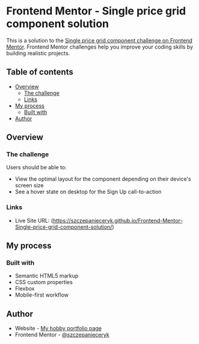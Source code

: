 # Frontend Mentor - Single price grid component solution

This is a solution to the [Single price grid component challenge on Frontend Mentor](https://www.frontendmentor.io/challenges/single-price-grid-component-5ce41129d0ff452fec5abbbc). Frontend Mentor challenges help you improve your coding skills by building realistic projects.

## Table of contents

- [Overview](#overview)
  - [The challenge](#the-challenge)
  - [Links](#links)
- [My process](#my-process)
  - [Built with](#built-with)
- [Author](#author)

## Overview

### The challenge

Users should be able to:

- View the optimal layout for the component depending on their device's screen size
- See a hover state on desktop for the Sign Up call-to-action

### Links

- Live Site URL: (https://szczepanieceryk.github.io/Frontend-Mentor-Single-price-grid-component-solution/)

## My process

### Built with

- Semantic HTML5 markup
- CSS custom properties
- Flexbox
- Mobile-first workflow

## Author

- Website - [My hobby portfolio page](http://erykszczepaniec.pl/)
- Frontend Mentor - [@szczepanieceryk](https://www.frontendmentor.io/profile/szczepanieceryk)
